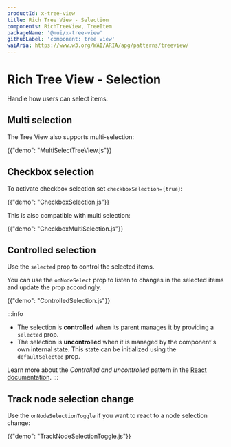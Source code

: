 ```yaml
---
productId: x-tree-view
title: Rich Tree View - Selection
components: RichTreeView, TreeItem
packageName: '@mui/x-tree-view'
githubLabel: 'component: tree view'
waiAria: https://www.w3.org/WAI/ARIA/apg/patterns/treeview/
---
```


# Rich Tree View - Selection

<p class="description">Handle how users can select items.</p>

## Multi selection

The Tree View also supports multi-selection:

{{"demo": "MultiSelectTreeView.js"}}

## Checkbox selection

To activate checkbox selection set `checkboxSelection={true}`:

{{"demo": "CheckboxSelection.js"}}

This is also compatible with multi selection:

{{"demo": "CheckboxMultiSelection.js"}}

## Controlled selection

Use the `selected` prop to control the selected items.

You can use the `onNodeSelect` prop to listen to changes in the selected items and update the prop accordingly.

{{"demo": "ControlledSelection.js"}}

:::info

- The selection is **controlled** when its parent manages it by providing a `selected` prop.
- The selection is **uncontrolled** when it is managed by the component's own internal state. This state can be initialized using the `defaultSelected` prop.

Learn more about the _Controlled and uncontrolled_ pattern in the [React documentation](https://react.dev/learn/sharing-state-between-components#controlled-and-uncontrolled-components).
:::

## Track node selection change

Use the `onNodeSelectionToggle` if you want to react to a node selection change:

{{"demo": "TrackNodeSelectionToggle.js"}}
